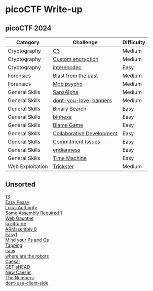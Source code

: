 # picoCTF Write-up

## picoCTF 2024 

|Category|Challenge|Difficulty|
|-|-|-|
|Cryptography|[C3](<picoCTF%202024/Cryptography/C3.md>)|Medium|
|Cryptography|[Custom encryption](<cryptography/Custom encryption.md>)|Medium|
|Cryptography|[interencdec](<cryptography/interencdec.md>)|Easy|
|Forensics|[Blast from the past](<forensics/Blast from the past.md>)|Medium|
|Forensics|[Mob psycho](<forensics/Mob psycho.md>)|Medium|
|General Skills|[SansAlpha](<general Skills/SansAlpha.md>)|Medium|
|General Skills|[dont-you-love-banners](<general Skills/dont-you-love-banners.md>)|Medium|
|General Skills|[Binary Search](<general Skills/Binary Search.md>)|Easy|
|General Skills|[binhexa](<general Skills/binhexa.md>)|Easy
|General Skills|[Blame Game](<general Skills/Blame Game.md>)|Easy|
|General Skills|[Collaborative Development](<general Skills/Collaborative Development.md>)|Easy|
|General Skills|[Commitment Issues](<general Skills/Commitment Issues.md>)|Easy|
|General Skills|[endianness](<general Skills/endianness.md>)|Easy|
|General Skills|[Time Machine](<general Skills/Time Machine.md>)|Easy|
|Web Exploitation|[Trickster](<web%20exploitation/Trickster.md>)|Medium|

## Unsorted
[13](<Unsorted/13.md>)  
[Easy Peasy](<Unsorted/Easy Peasy.md>)  
[Local Authority](<Unsorted/Local Authority.md>)  
[Some Assembly Required 1](<Unsorted/Some Assembly Required 1.md>)  
[Web Gauntlet](<Unsorted/Web Gauntlet.md>)  
[la cifra de](<Unsorted/la cifra de.md>)  
[ARMssembly 0](<Unsorted/ARMssembly 0.md>)  
[Easy1](<Unsorted/Easy1.md>)  
[Mind your Ps and Qs](<Unsorted/Mind your Ps and Qs.md>)  
[Tapping](<Unsorted/Tapping.md>)  
[caas](<Unsorted/caas.md>)  
[where are the robots](<Unsorted/where are the robots.md>)  
[Caesar](<Unsorted/Caesar.md>)  
[GET aHEAD](<Unsorted/GET aHEAD.md>)  
[New Caesar](<Unsorted/New Caesar.md>)  
[The Numbers](<Unsorted/The Numbers.md>)  
[dont-use-client-side](<Unsorted/dont-use-client-side.md>)  
